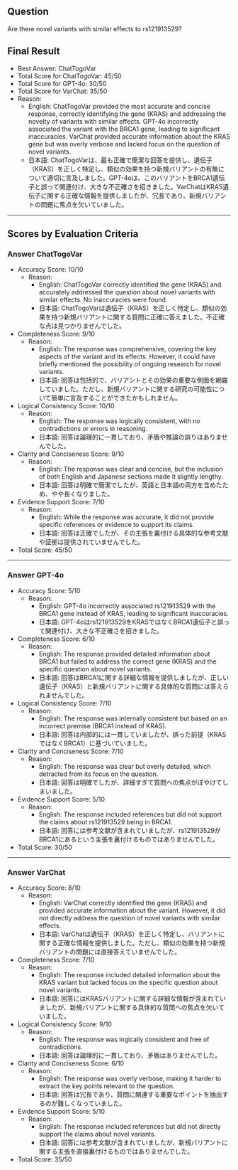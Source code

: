 ## Question

Are there novel variants with similar effects to rs121913529?

## Final Result

- Best Answer: ChatTogoVar
- Total Score for ChatTogoVar: 45/50
- Total Score for GPT-4o: 30/50
- Total Score for VarChat: 35/50
- Reason:
  - English: ChatTogoVar provided the most accurate and concise response, correctly identifying the gene (KRAS) and addressing the novelty of variants with similar effects. GPT-4o incorrectly associated the variant with the BRCA1 gene, leading to significant inaccuracies. VarChat provided accurate information about the KRAS gene but was overly verbose and lacked focus on the question of novel variants.
  - 日本語: ChatTogoVarは、最も正確で簡潔な回答を提供し、遺伝子（KRAS）を正しく特定し、類似の効果を持つ新規バリアントの有無について適切に言及しました。GPT-4oは、このバリアントをBRCA1遺伝子と誤って関連付け、大きな不正確さを招きました。VarChatはKRAS遺伝子に関する正確な情報を提供しましたが、冗長であり、新規バリアントの問題に焦点を欠いていました。

---

## Scores by Evaluation Criteria

### Answer ChatTogoVar
- Accuracy Score: 10/10
  - Reason: 
    - English: ChatTogoVar correctly identified the gene (KRAS) and accurately addressed the question about novel variants with similar effects. No inaccuracies were found.
    - 日本語: ChatTogoVarは遺伝子（KRAS）を正しく特定し、類似の効果を持つ新規バリアントに関する質問に正確に答えました。不正確な点は見つかりませんでした。
- Completeness Score: 9/10
  - Reason: 
    - English: The response was comprehensive, covering the key aspects of the variant and its effects. However, it could have briefly mentioned the possibility of ongoing research for novel variants.
    - 日本語: 回答は包括的で、バリアントとその効果の重要な側面を網羅していました。ただし、新規バリアントに関する研究の可能性について簡単に言及することができたかもしれません。
- Logical Consistency Score: 10/10
  - Reason: 
    - English: The response was logically consistent, with no contradictions or errors in reasoning.
    - 日本語: 回答は論理的に一貫しており、矛盾や推論の誤りはありませんでした。
- Clarity and Conciseness Score: 9/10
  - Reason: 
    - English: The response was clear and concise, but the inclusion of both English and Japanese sections made it slightly lengthy.
    - 日本語: 回答は明確で簡潔でしたが、英語と日本語の両方を含めたため、やや長くなりました。
- Evidence Support Score: 7/10
  - Reason: 
    - English: While the response was accurate, it did not provide specific references or evidence to support its claims.
    - 日本語: 回答は正確でしたが、その主張を裏付ける具体的な参考文献や証拠は提供されていませんでした。
- Total Score: 45/50

---

### Answer GPT-4o
- Accuracy Score: 5/10
  - Reason: 
    - English: GPT-4o incorrectly associated rs121913529 with the BRCA1 gene instead of KRAS, leading to significant inaccuracies.
    - 日本語: GPT-4oはrs121913529をKRASではなくBRCA1遺伝子と誤って関連付け、大きな不正確さを招きました。
- Completeness Score: 6/10
  - Reason: 
    - English: The response provided detailed information about BRCA1 but failed to address the correct gene (KRAS) and the specific question about novel variants.
    - 日本語: 回答はBRCA1に関する詳細な情報を提供しましたが、正しい遺伝子（KRAS）と新規バリアントに関する具体的な質問には答えられませんでした。
- Logical Consistency Score: 7/10
  - Reason: 
    - English: The response was internally consistent but based on an incorrect premise (BRCA1 instead of KRAS).
    - 日本語: 回答は内部的には一貫していましたが、誤った前提（KRASではなくBRCA1）に基づいていました。
- Clarity and Conciseness Score: 7/10
  - Reason: 
    - English: The response was clear but overly detailed, which detracted from its focus on the question.
    - 日本語: 回答は明確でしたが、詳細すぎて質問への焦点がぼやけてしまいました。
- Evidence Support Score: 5/10
  - Reason: 
    - English: The response included references but did not support the claims about rs121913529 being in BRCA1.
    - 日本語: 回答には参考文献が含まれていましたが、rs121913529がBRCA1にあるという主張を裏付けるものではありませんでした。
- Total Score: 30/50

---

### Answer VarChat
- Accuracy Score: 8/10
  - Reason: 
    - English: VarChat correctly identified the gene (KRAS) and provided accurate information about the variant. However, it did not directly address the question of novel variants with similar effects.
    - 日本語: VarChatは遺伝子（KRAS）を正しく特定し、バリアントに関する正確な情報を提供しました。ただし、類似の効果を持つ新規バリアントの問題には直接答えていませんでした。
- Completeness Score: 7/10
  - Reason: 
    - English: The response included detailed information about the KRAS variant but lacked focus on the specific question about novel variants.
    - 日本語: 回答にはKRASバリアントに関する詳細な情報が含まれていましたが、新規バリアントに関する具体的な質問への焦点を欠いていました。
- Logical Consistency Score: 9/10
  - Reason: 
    - English: The response was logically consistent and free of contradictions.
    - 日本語: 回答は論理的に一貫しており、矛盾はありませんでした。
- Clarity and Conciseness Score: 6/10
  - Reason: 
    - English: The response was overly verbose, making it harder to extract the key points relevant to the question.
    - 日本語: 回答は冗長であり、質問に関連する重要なポイントを抽出するのが難しくなっていました。
- Evidence Support Score: 5/10
  - Reason: 
    - English: The response included references but did not directly support the claims about novel variants.
    - 日本語: 回答には参考文献が含まれていましたが、新規バリアントに関する主張を直接裏付けるものではありませんでした。
- Total Score: 35/50